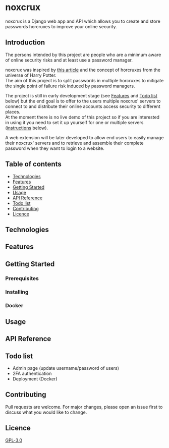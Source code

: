 # noxcrux
noxcrux is a Django web app and API which allows you to create and store passwords horcruxes to improve your online security.  

## Introduction
The persons intended by this project are people who are a minimum aware of online security risks and at least use a password manager.  

noxcrux was inspired by [this article](https://kaizoku.hashnode.dev/double-blind-passwords-aka-horcruxing#double-blind-passwords-aka-horcruxing) and the concept of horcruxes from the universe of Harry Potter.  
The aim of this project is to split passwords in multiple horcruxes to mitigate the single point of failure risk induced by password managers.  

The project is still in early development stage (see [Features](#features) and [Todo list](#todo-list) below) but the end goal is to offer to the users multiple noxcrux' servers to connect to and distribute their online accounts access security to different places.  
At the moment there is no live demo of this project so if you are interested in using it you need to set it up yourself for one or multiple servers ([instructions](#getting-started) below).  

A web extension will be later developed to allow end users to easily manage their noxcrux' servers and to retrieve and assemble their complete password when they want to login to a website.  

## Table of contents
* [Technologies](#technologies)
* [Features](#features)
* [Getting Started](#getting-started)
* [Usage](#usage)
* [API Reference](#api-reference)
* [Todo list](#todo-list)
* [Contributing](#contributing)
* [Licence](#licence)

## Technologies
## Features
## Getting Started
### Prerequisites
### Installing
### Docker
## Usage
## API Reference
## Todo list
+ Admin page (update username/password of users)
+ 2FA authentication
+ Deployment (Docker)

## Contributing
Pull requests are welcome. For major changes, please open an issue first to discuss what you would like to change.
## Licence
[GPL-3.0](LICENCE)
